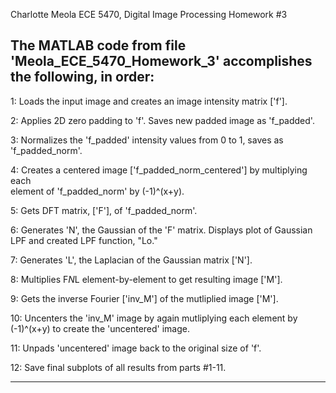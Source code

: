 Charlotte Meola
ECE 5470, Digital Image Processing
Homework #3


The MATLAB code from file 'Meola_ECE_5470_Homework_3' accomplishes the following, in order:
-------------------------------------------------------------------------

1: Loads the input image and creates an image intensity matrix ['f'].

2: Applies 2D zero padding to 'f'. Saves new padded image as 'f_padded'.

3: Normalizes the 'f_padded' intensity values from 0 to 1, saves as 'f_padded_norm'.

4: Creates a centered image ['f_padded_norm_centered'] by multiplying each  
      element of 'f_padded_norm' by (-1)^(x+y).

5: Gets DFT matrix, ['F'], of 'f_padded_norm'.

6: Generates 'N', the Gaussian of the 'F' matrix.  Displays plot of 
      Gaussian LPF and created LPF function, "Lo."

7: Generates 'L', the Laplacian of the Gaussian matrix ['N'].

8: Multiplies F*N*L element-by-element to get resulting image ['M'].

9: Gets the inverse Fourier ['inv_M'] of the mutliplied image ['M'].

10: Uncenters the 'inv_M' image by again mutliplying each element by 
      (-1)^(x+y) to create the 'uncentered' image.

11: Unpads 'uncentered' image back to the original size of 'f'.

12: Save final subplots of all results from parts #1-11. 

----------------------------------------------------------------
